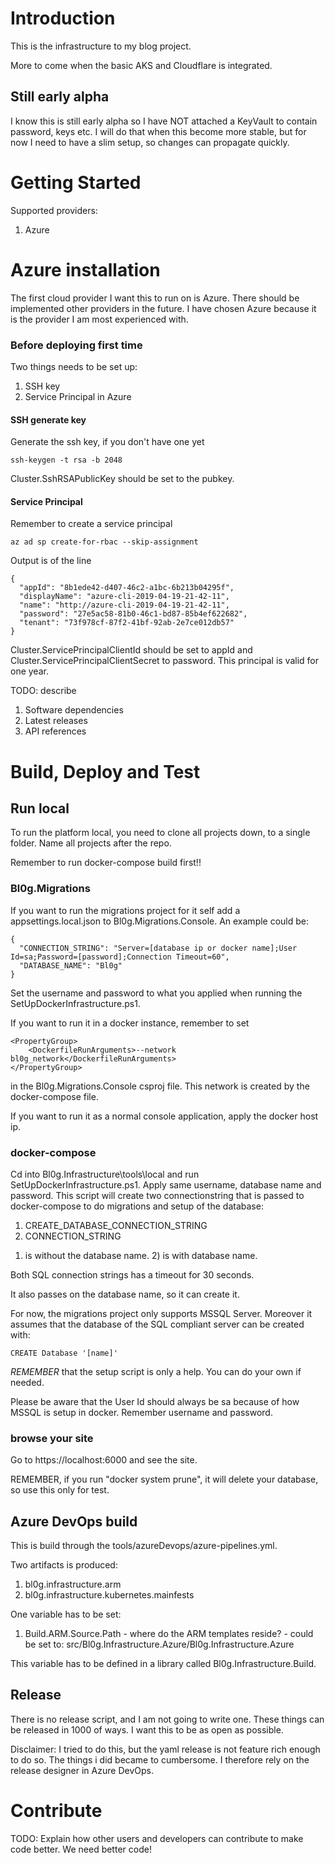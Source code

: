 # Introduction 
This is the infrastructure to my blog project.

More to come when the basic AKS and Cloudflare is integrated.

## Still early alpha
I know this is still early alpha so I have NOT attached a KeyVault to contain password, keys etc. I will do that when this become more stable, but for now I need to have a slim setup, so changes can propagate quickly.

# Getting Started

Supported providers:

1. Azure

# Azure installation
The first cloud provider I want this to run on is Azure. There should be implemented other providers in the future. I have chosen Azure because it is the provider I am most experienced with.

### Before deploying first time
Two things needs to be set up:

1. SSH key
2. Service Principal in Azure

#### SSH generate key
Generate the ssh key, if you don't have one yet

	ssh-keygen -t rsa -b 2048 

Cluster.SshRSAPublicKey should be set to the pubkey.

#### Service Principal
Remember to create a service principal

	az ad sp create-for-rbac --skip-assignment

Output is of the line

	{
	  "appId": "8b1ede42-d407-46c2-a1bc-6b213b04295f",
	  "displayName": "azure-cli-2019-04-19-21-42-11",
	  "name": "http://azure-cli-2019-04-19-21-42-11",
	  "password": "27e5ac58-81b0-46c1-bd87-85b4ef622682",
	  "tenant": "73f978cf-87f2-41bf-92ab-2e7ce012db57"
	}

Cluster.ServicePrincipalClientId should be set to appId and Cluster.ServicePrincipalClientSecret to password. This principal is valid for one year.

TODO: describe
1.	Software dependencies
2.	Latest releases
3.	API references

# Build, Deploy and Test

## Run local
To run the platform local, you need to clone all projects down, to a single folder. Name all projects after the repo.

Remember to run docker-compose build first!!

### Bl0g.Migrations
If you want to run the migrations project for it self add a appsettings.local.json to Bl0g.Migrations.Console. An example could be:

	{
	  "CONNECTION_STRING": "Server=[database ip or docker name];User Id=sa;Password=[password];Connection Timeout=60",
	  "DATABASE_NAME": "Bl0g"
	}

Set the username and password to what you applied when running the SetUpDockerInfrastructure.ps1.

If you want to run it in a docker instance, remember to set 

	<PropertyGroup>
   		<DockerfileRunArguments>--network bl0g_network</DockerfileRunArguments>
	</PropertyGroup>

in the Bl0g.Migrations.Console csproj file. This network is created by the docker-compose file.

If you want to run it as a normal console application, apply the docker host ip.

### docker-compose
Cd into Bl0g.Infrastructure\tools\local and run SetUpDockerInfrastructure.ps1. Apply same username, database name and password. This script will create two connectionstring that is passed to docker-compose to do migrations and setup of the database:

1. CREATE_DATABASE_CONNECTION_STRING
2. CONNECTION_STRING

1) is without the database name. 2) is with database name.

Both SQL connection strings has a timeout for 30 seconds.

It also passes on the database name, so it can create it. 

For now, the migrations project only supports MSSQL Server. Moreover it assumes that the database of the SQL compliant server can be created with:

	CREATE Database '[name]'

*REMEMBER* that the setup script is only a help. You can do your own if needed.

Please be aware that the User Id should always be sa because of how MSSQL is setup in docker. Remember username and password.

### browse your site
Go to https://localhost:6000 and see the site.

REMEMBER, if you run "docker system prune", it will delete your database, so use this only for test.

## Azure DevOps build
This is build through the tools/azureDevops/azure-pipelines.yml.

Two artifacts is produced:

1. bl0g.infrastructure.arm
2. bl0g.infrastructure.kubernetes.mainfests

One variable has to be set:

1. Build.ARM.Source.Path - where do the ARM templates reside? - could be set to: src/Bl0g.Infrastructure.Azure/Bl0g.Infrastructure.Azure

This variable has to be defined in a library called Bl0g.Infrastructure.Build.

## Release
There is no release script, and I am not going to write one. These things can be released in 1000 of ways. I want this to be as open as possible.

Disclaimer: I tried to do this, but the yaml release is not feature rich enough to do so. The things i did became to cumbersome. I therefore rely on the release designer in Azure DevOps. 

# Contribute
TODO: Explain how other users and developers can contribute to make code better. We need better code!